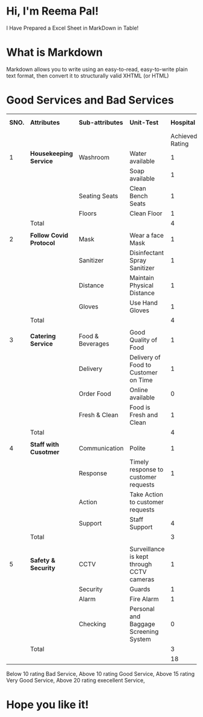 # Hi, I'm Reema Pal!

I Have Prepared a Excel Sheet in MarkDown in Table!

# What is Markdown
Markdown allows you to write using an easy-to-read, easy-to-write plain text format, then convert it to structurally valid XHTML (or HTML)


# Good Services and Bad Services

| | | | | | | | |
|-|-|-|-|-|-|-|-|
|**SNO.**|**Attributes**|**Sub-attributes**|**Unit-Test**|**Hospital**| |**Indian Railways**| |
| | | | |Achieved Rating|Max. Rating|Achieved Rating|Max. Rating|
|1|**Housekeeping Service**|Washroom|Water available|1|1|1|1|
| | | |Soap available|1|1|0|1|
| | |Seating Seats|Clean Bench Seats|1|1|0|1|
| | |Floors|Clean Floor|1|1|0|1|
| |Total| | |4|4|1|4|
| | | | | | | | |
|2|**Follow Covid Protocol**|Mask|Wear a face Mask|1|1|1|1|
| | |Sanitizer|Disinfectant Spray Sanitizer|1|1|0|1|
| | |Distance|Maintain Physical Distance|1|1|0|1|
| | |Gloves|Use Hand Gloves|1|1|0|1|
| |Total| | |4|4|1|4|
| | | | | | | | |
|3|**Catering Service**|Food & Beverages|Good Quality of Food|1|1|0|1|
| | |Delivery|Delivery of Food to Customer on Time|1|1|0|1|
| | |Order Food|Online available|0|1|1|1|
| | |Fresh & Clean|Food is Fresh and Clean|1|1|0|1|
| |Total| | |4|4|1|4|
| | | | | | | | |
|4|**Staff with Cusotmer**|Communication |Polite|1|1|0|1|
| | |Response|Timely response to customer requests|1|1|0|1|
| | |Action|Take Action to customer requests| | | | |
| | |Support|Staff Support|4|5|1|5|
| |Total| | |3|4|1|4|
| | | | | | | | |
|5|**Safety & Security**|CCTV|Surveillance is kept through CCTV cameras|1|1|1|1|
| | |Security|Guards|1|1|0|1|
| | |Alarm|Fire Alarm|1|1|0|1|
| | |Checking |Personal and Baggage Screening System|0|1|1|1|
| |Total| | |3|4|2|4|
| | | | |18|20|6|20|

 Below 10 rating Bad Service, 
 Above 10 rating Good Service, 
 Above 15 rating Very Good Service, 
 Above 20 rating execellent Service, 

# Hope you like it!





